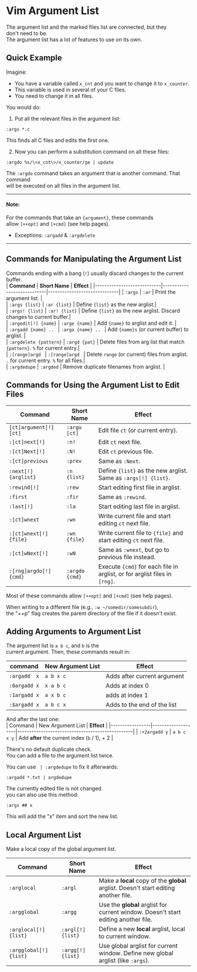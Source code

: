 # Vim Argument List  

The argument list and the marked files list are connected, but they  
don't need to be.  
The argument list has a lot of features to use on its own.  

## Quick Example  
Imagine:  
* You have a variable called `x_cnt` and you want to change it to `x_counter`.  
* This variable is used in several of your C files.  
* You need to change it in all files.  

You would do:  
1. Put all the relevant files in the argument list:  
```vim  
:args *.c  
```
This finds all C files and edits the first one.  


2. Now you can perform a substitution command on all these files: 
```vim  
:argdo %s/\<x_cnt\>/x_counter/ge | update  
```

The `:argdo` command takes an argument that is another command.  That command  
will be executed on all files in the argument list.  

---  

#### Note:  
For the commands that take an `{argument}`, these commands  
allow `[++opt]` and `[+cmd]` (see help pages).  
* Exceptions: `:argadd` & `:argdelete`

---  

## Commands for Manipulating the Argument List  
Commands ending with a bang (`!`) usually discard changes to the current buffer.  
| **Command**                | **Short Name**                | **Effect**                |
|----------------------------|----------------------------|------------------------------|
|  `:args`                   |  `:ar`              | Print the argument list.     |  
|  `:args {list}`            |  `:ar {list}`       | Define `{list}` as the new arglist.|  
|  `:args! {list}`           |  `:ar! {list}`      | Define `{list}` as the new arglist. Discard changes to current buffer.|  
|  `:argedit[!] {name}`      |  `:arge {name}`     | Add `{name}` to arglist and edit it. |  
|  `:argadd {name} .. `      |  `:arga {name} .. ` | Add `{name}s` (or current buffer) to arglist.  |  
|  `:argdelete {pattern}`    |  `:argd {pat}`      | Delete files from arg list that match `{pattern}`. `%` for current entry.|  
|  `:[range]argd `           |  `:[range]argd `    | Delete `range` (or current) files from arglist. `.` for current entry. `%` for all files.|  
|  `:argdedupe`              |  `:argded`          | Remove duplicate filenames from arglist.  |  
 
## Commands for Using the Argument List to Edit Files  
| **Command**                | **Short Name**                | **Effect**                |
|----------------------------|----------------------------|------------------------------|
|  `[ct]argument[!] [ct]`    |  `:argu [ct]`       | Edit file `ct` (or current entry).  |  
|  `:[ct]next[!]`            |  `:n!`              | Edit `ct` next file.  |  
|  `:[ct]Next[!]`            |  `:N!`              | Edit `ct` previous file.  |  
|  `:[ct]previous`           |  `:prev`            | Same as `:Next`.  |  
|  `:next[!] {arglist}`      |  `:n {list}`        | Define `{list}` as the new arglist. Same as `:args[!] {list}`.|  
|  `:rewind[!]`              |  `:rew`             | Start editing first file in arglist.  |  
|  `:first`                  |  `:fir`             | Same as `:rewind`.  |  
|  `:last[!]`                |  `:la`              | Start editing last file in arglist.  |  
|  `:[ct]wnext`              |  `:wn`              | Write current file and start editing `ct` next file.  |  
|  `:[ct]wnext[!] {file}`    |  `:wn {file}`       | Write current file to `{file}` and start editing `ct` next file.|  
|  `:[ct]wNext[!]`           |  `:wN`              | Same as `:wnext`, but go to previous file instead. |  
|  `:[rng]argdo[!] {cmd}`    |  `:argdo {cmd}`     | Execute `{cmd}` for each file in arglist, or for arglist files in `[rng]`.|  

Most of these commands allow `[++opt]` and `[+cmd]` (see help pages).  

When writing to a different file (e.g., `:w ~/somedir/somesubdir`),  
the "++p" flag creates the parent directory of the file if it doesn't exist.  


## Adding Arguments to Argument List  

The argument list is `a b c`, and `b` is the  
current argument. Then, these commands result in:  

| **command**   | **New Argument List** | **Effect**                   |
|---------------|-----------------------|------------------------------|
|  `:argadd  x` |     `a b x c`         | Adds after current argument  |  
|  `:0argadd x` |     `x a b c`         | Adds at index 0              |  
|  `:1argadd x` |     `a x b c`         | adds at index 1              |  
|  `:$argadd x` |     `a b c x`         | Adds to the end of the list  |  

And after the last one:  
|    Command      |  New Argument List | **Effect**                                      |
|-----------------|--------------------|-------------------------------------------------|
|  `:+2argadd y`  |  `a b c x y`       | Add **after** the current index (`b` / 1), + 2  |  

There's no default duplicate check.  
You can add a file to the argument list twice.  

You can use ` | :argdedupe` to fix it afterwards: 
```vim  
:argadd *.txt | argdedupe  
```
The currently edited file is not changed.  
you can also use this method:  
```vim  
:args ## x  
```
This will add the "x" item and sort the new list.  



## Local Argument List  
Make a local copy of the global argument list.  

| **Command**                | **Short Name**                | **Effect**                
|----------------------------|------------------------|------------------------------
|  `:arglocal`  | `:argl` | Make a **local** copy of the **global** arglist. Doesn't start editing another file. 
|  `:argglobal` | `:argg` | Use the **global** arglist for current window. Doesn't start editing another file. 
|  `:arglocal[!] {list}` | `:argl[!] {list}` | Define a new **local** arglist, local to current window. 
| `:argglobal[!] {list}` | `:argg[!] {list}` | Use global arglist for current window. Define new global arglist (like `:args`). 




